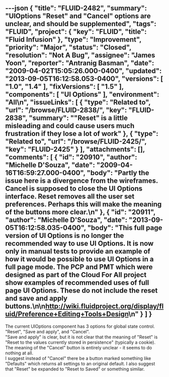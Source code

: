 ---json
{
  "title": "FLUID-2482",
  "summary": "UIOptions \"Reset\" and \"Cancel\" options are unclear, and should be supplemented",
  "tags": "FLUID",
  "project": {
    "key": "FLUID",
    "title": "Fluid Infusion"
  },
  "type": "Improvement",
  "priority": "Major",
  "status": "Closed",
  "resolution": "Not A Bug",
  "assignee": "James Yoon",
  "reporter": "Antranig Basman",
  "date": "2009-04-02T15:05:26.000-0400",
  "updated": "2013-09-05T16:12:58.053-0400",
  "versions": [
    "1.0",
    "1.4"
  ],
  "fixVersions": [
    "1.5"
  ],
  "components": [
    "UI Options"
  ],
  "environment": "All\n",
  "issueLinks": [
    {
      "type": "Related to",
      "url": "/browse/FLUID-2838/",
      "key": "FLUID-2838",
      "summary": "\"Reset\" is a little misleading and could cause users much frustration if they lose a lot of work"
    },
    {
      "type": "Related to",
      "url": "/browse/FLUID-2425/",
      "key": "FLUID-2425"
    }
  ],
  "attachments": [],
  "comments": [
    {
      "id": "20910",
      "author": "Michelle D'Souza",
      "date": "2009-04-16T16:59:27.000-0400",
      "body": "Partly the issue here is a divergence from the wireframes. Cancel is supposed to close the UI Options interface. Reset removes all the user set preferences. Perhaps this will make the meaning of the buttons more clear.\n"
    },
    {
      "id": "20911",
      "author": "Michelle D'Souza",
      "date": "2013-09-05T16:12:58.035-0400",
      "body": "This full page version of UI Options is no longer the recommended way to use UI Options. It is now only in manual tests to provide an example of how it would be possible to use UI Options in a full page mode. The PCP and PMT which were designed as part of the Cloud For All project show examples of recommended uses of full page UI Options. These do not include the reset and save and apply buttons.\n\n<http://wiki.fluidproject.org/display/fluid/Preference+Editing+Tools+Design>\n"
    }
  ]
}
---
The current UIOptions component has 3 options for global state control. "Reset", "Save and apply", and "Cancel". \
"Save and apply" is clear, but it is not clear that the meaning of "Reset" is "Reset to the values currently stored in persistence" (typically a cookie). \
The meaning of the "Cancel" button is entirely unclear - it seems to do nothing at all.\
I suggest instead of "Cancel" there be a button marked something like "Defaults" which returns all settings to an original default. I also suggest that "Reset" be expanded to "Reset to Saved" or something similar.

        